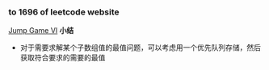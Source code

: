 ### to 1696 of leetcode website

[Jump Game VI](https://leetcode-cn.com/problems/jump-game-vi/)
**小结**
- 对于需要求解某个子数组值的最值问题，可以考虑用一个优先队列存储，然后获取符合要求的需要的最值